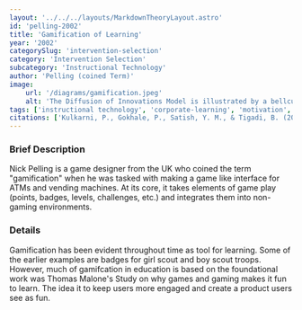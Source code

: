 ```yaml
---
layout: '../../../layouts/MarkdownTheoryLayout.astro'
id: 'pelling-2002'
title: 'Gamification of Learning'
year: '2002'
categorySlug: 'intervention-selection'
category: 'Intervention Selection'
subcategory: 'Instructional Technology'
author: 'Pelling (coined Term)'
image:
    url: '/diagrams/gamification.jpeg'
    alt: 'The Diffusion of Innovations Model is illustrated by a bellcurve divided into sections of Innovators, Early Adopters, Early Majority, Late Majority and Laggards'
tags: ['instructional technology', 'corporate-learning', 'motivation', 'it']
citations: ['Kulkarni, P., Gokhale, P., Satish, Y. M., & Tigadi, B. (2022). An empirical study on the impact of learning theory on gamification-based training programs. Organization Management Journal, 19(5), 170-188.']
---
```

### Brief Description
Nick Pelling is a game designer from the UK who coined the term "gamification" when he was tasked with making a game like interface for ATMs and vending machines. At its core, it takes elements of game play (points, badges, levels, challenges, etc.) and integrates them into non-gaming environments.
### Details
Gamification has been evident throughout time as tool for learning. Some of the earlier examples are badges for girl scout and boy scout troops. However, much of gamifcation in education is based on the foundational work was Thomas Malone's Study on why games and gaming makes it fun to learn. The idea it to keep users more engaged and create a product users see as fun.
